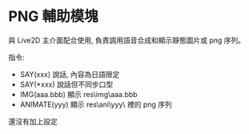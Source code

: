 PNG 輔助模塊
============

與 Live2D 主介面配合使用, 負責調用語音合成和顯示靜態圖片或 png 序列。

指令:
* SAY(xxx) 說話, 內容為日語限定
* SAY(*xxx) 說話但不同步口型
* IMG(aaa.bbb) 顯示 res\img\aaa.bbb
* ANIMATE(yyy) 顯示 res\ani\yyy\ 裡的 png 序列

還沒有加上設定
